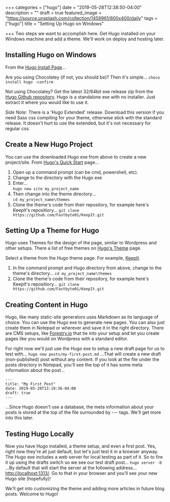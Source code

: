 +++
categories = ["hugo"]
date = "2019-05-28T12:38:50-04:00"
description = ""
draft = true
featured_image = "https://source.unsplash.com/collection/1459961/800x400/daily"
tags = ["hugo"]
title = "Setting Up Hugo on Windows"

+++
Two steps we want to accomplish here. Get Hugo installed on your Windows machine and add a theme. We'll work on deploy and hosting later.

## Installing Hugo on Windows

From the [Hugo Install Page](https://gohugo.io/getting-started/installing/#chocolatey-windows)...

Are you using Chocolatey (if not, you should be)? Then it's simple...
`choco install hugo -confirm`

Not using Chocolatey? Get the latest 32/64bit exe release zip from the [Hugo Github repository](https://github.com/gohugoio/hugo/releases). Hugo is a standalone exe with no installer. Just extract it where you would like to use it.

_Side Note:_ There is a 'Hugo Extended' release. Download this version if you need Sass css compiling for your theme, otherwise stick with the standard release. It doesn't hurt to use the extended, but it's not necessary for regular css.

## Create a New Hugo Project

You can use the downloaded Hugo exe from above to create a new project/site. From [Hugo's Quick Start](https://gohugo.io/getting-started/quick-start/) page...

1. Open up a command prompt (can be cmd, powershell, etc).
2. Change to the directory with the Hugo exe
3. Enter...  
   `hugo new site my_project_name`
4. Then change into the theme directory...  
   `cd my_project_name\themes`
5. Clone the theme's code from their repository, for example here's KeepIt's repositiory...
   `git clone https://github.com/Fastbyte01/KeepIt.git`

## Setting Up a Theme for Hugo

Hugo uses Themes for the design of the page, similar to Wordpress and other setups. There a list of free themes on [Hugo's Theme](https://themes.gohugo.io/) page.

Select a theme from the Hugo theme page. For example, [KeepIt](https://themes.gohugo.io/keepit/).

1. In the command prompt and Hugo directory from above, change to the  theme's directory...
   `cd my_project_name\themes`
2. Clone the theme's code from their repository, for example here's KeepIt's repositiory...
   `git clone https://github.com/Fastbyte01/KeepIt.git`

## Creating Content in Hugo

Hugo, like many static-site generators uses Markdown as its language of choice. You can use the Hugo exe to generate new pages. You can also just create them in Notepad or wherever and save it in the right directory. There are CMS setups, like [Forestry.io](https://forestry.io/) that tie into your setup and let you create pages like you would on Wordpress with a standard editor.

For right now we'll just use the Hugo exe to setup a new draft page for us to test with...
`hugo new posts/my-first-post.md` ...That will create a new draft (non-published) post without any content. If you look at the file under the posts directory in Notepad, you'll see the top of it has some meta information about the post...

    ---
    title: "My First Post"
    date: 2019-05-28T13:19:36-04:00
    draft: true
    ---

...Since Hugo doesn't use a database, the meta information about your posts is stored at the top of the file surrounded by --- tags. We'll get more into this later.

## Testing Hugo Locally

Now you have Hugo installed, a theme setup, and even a first post. Yes, right now they're all just default, but let's just test it in a browser anyway. The Hugo exe includes a web server for local testing as part of it. So to fire it up using the drafts switch so we see our test draft post...
`hugo server -D`
...By default that will start the server at the following address...
[http://localhost:1313/](http://localhost:1313/). Go to that in your browser and you'll see your new Hugo site (hopefully)!

We'll get into customizing the theme and adding more articles in future blog posts. Welcome to Hugo!
